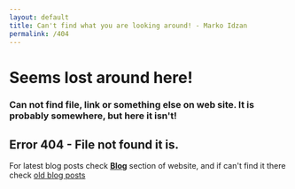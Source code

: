 ```yaml
---
layout: default
title: Can't find what you are looking around! - Marko Idzan
permalink: /404
---
```

# Seems lost around here!

### Can not find file, link or something else on web site. It is probably somewhere, but here it isn't!
## Error 404 - File not found it is.

For latest blog posts check **[Blog](/blog)** section of website, and if can't find it there check [old blog posts](https://idzanofficial.wordpress.com)